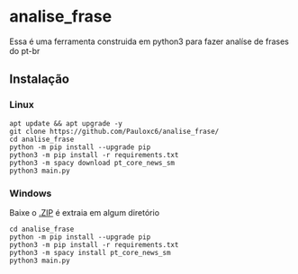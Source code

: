 # analise_frase
Essa é uma ferramenta construida em python3 para fazer analíse de frases do pt-br

## Instalação
### Linux

```
apt update && apt upgrade -y
git clone https://github.com/Pauloxc6/analise_frase/
cd analise_frase
python -m pip install --upgrade pip
python3 -m pip install -r requirements.txt
python3 -m spacy download pt_core_news_sm
python3 main.py
```
### Windows

Baixe o [.ZIP]() é extraia em algum diretório

```
cd analise_frase
python -m pip install --upgrade pip
python3 -m pip install -r requirements.txt
python3 -m spacy install pt_core_news_sm
python3 main.py
```
